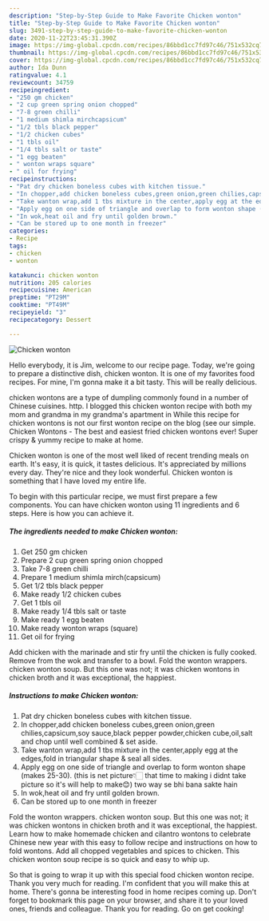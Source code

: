 ```yaml
---
description: "Step-by-Step Guide to Make Favorite Chicken wonton"
title: "Step-by-Step Guide to Make Favorite Chicken wonton"
slug: 3491-step-by-step-guide-to-make-favorite-chicken-wonton
date: 2020-11-22T23:45:31.390Z
image: https://img-global.cpcdn.com/recipes/86bbd1cc7fd97c46/751x532cq70/chicken-wonton-recipe-main-photo.jpg
thumbnail: https://img-global.cpcdn.com/recipes/86bbd1cc7fd97c46/751x532cq70/chicken-wonton-recipe-main-photo.jpg
cover: https://img-global.cpcdn.com/recipes/86bbd1cc7fd97c46/751x532cq70/chicken-wonton-recipe-main-photo.jpg
author: Ida Dunn
ratingvalue: 4.1
reviewcount: 34759
recipeingredient:
- "250 gm chicken"
- "2 cup green spring onion chopped"
- "7-8 green chilli"
- "1 medium shimla mirchcapsicum"
- "1/2 tbls black pepper"
- "1/2 chicken cubes"
- "1 tbls oil"
- "1/4 tbls salt or taste"
- "1 egg beaten"
- " wonton wraps square"
- " oil for frying"
recipeinstructions:
- "Pat dry chicken boneless cubes with kitchen tissue."
- "In chopper,add chicken boneless cubes,green onion,green chilies,capsicum,soy sauce,black pepper powder,chicken cube,oil,salt and chop until well combined &amp; set aside."
- "Take wanton wrap,add 1 tbs mixture in the center,apply egg at the edges,fold in triangular shape &amp; seal all sides."
- "Apply egg on one side of triangle and overlap to form wonton shape (makes 25-30). (this is net picture👇🏻 that time to making i didnt take picture so it&#39;s will help to make😊) two way se bhi bana sakte hain"
- "In wok,heat oil and fry until golden brown."
- "Can be stored up to one month in freezer"
categories:
- Recipe
tags:
- chicken
- wonton

katakunci: chicken wonton 
nutrition: 205 calories
recipecuisine: American
preptime: "PT29M"
cooktime: "PT49M"
recipeyield: "3"
recipecategory: Dessert

---
```



![Chicken wonton](https://img-global.cpcdn.com/recipes/86bbd1cc7fd97c46/751x532cq70/chicken-wonton-recipe-main-photo.jpg)

Hello everybody, it is Jim, welcome to our recipe page. Today, we're going to prepare a distinctive dish, chicken wonton. It is one of my favorites food recipes. For mine, I'm gonna make it a bit tasty. This will be really delicious.

chicken wontons are a type of dumpling commonly found in a number of Chinese cuisines. http. I blogged this chicken wonton recipe with both my mom and grandma in my grandma&#39;s apartment in While this recipe for chicken wontons is not our first wonton recipe on the blog (see our simple. Chicken Wontons - The best and easiest fried chicken wontons ever! Super crispy &amp; yummy recipe to make at home.

Chicken wonton is one of the most well liked of recent trending meals on earth. It's easy, it is quick, it tastes delicious. It's appreciated by millions every day. They're nice and they look wonderful. Chicken wonton is something that I have loved my entire life.


To begin with this particular recipe, we must first prepare a few components. You can have chicken wonton using 11 ingredients and 6 steps. Here is how you can achieve it.

<!--inarticleads1-->

##### The ingredients needed to make Chicken wonton:

1. Get 250 gm chicken
1. Prepare 2 cup green spring onion chopped
1. Take 7-8 green chilli
1. Prepare 1 medium shimla mirch(capsicum)
1. Get 1/2 tbls black pepper
1. Make ready 1/2 chicken cubes
1. Get 1 tbls oil
1. Make ready 1/4 tbls salt or taste
1. Make ready 1 egg beaten
1. Make ready  wonton wraps (square)
1. Get  oil for frying


Add chicken with the marinade and stir fry until the chicken is fully cooked. Remove from the wok and transfer to a bowl. Fold the wonton wrappers. chicken wonton soup. But this one was not; it was chicken wontons in chicken broth and it was exceptional, the happiest. 

<!--inarticleads2-->

##### Instructions to make Chicken wonton:

1. Pat dry chicken boneless cubes with kitchen tissue.
1. In chopper,add chicken boneless cubes,green onion,green chilies,capsicum,soy sauce,black pepper powder,chicken cube,oil,salt and chop until well combined &amp; set aside.
1. Take wanton wrap,add 1 tbs mixture in the center,apply egg at the edges,fold in triangular shape &amp; seal all sides.
1. Apply egg on one side of triangle and overlap to form wonton shape (makes 25-30). (this is net picture👇🏻 that time to making i didnt take picture so it&#39;s will help to make😊) two way se bhi bana sakte hain
1. In wok,heat oil and fry until golden brown.
1. Can be stored up to one month in freezer


Fold the wonton wrappers. chicken wonton soup. But this one was not; it was chicken wontons in chicken broth and it was exceptional, the happiest. Learn how to make homemade chicken and cilantro wontons to celebrate Chinese new year with this easy to follow recipe and instructions on how to fold wontons. Add all chopped vegetables and spices to chicken. This chicken wonton soup recipe is so quick and easy to whip up. 

So that is going to wrap it up with this special food chicken wonton recipe. Thank you very much for reading. I'm confident that you will make this at home. There's gonna be interesting food in home recipes coming up. Don't forget to bookmark this page on your browser, and share it to your loved ones, friends and colleague. Thank you for reading. Go on get cooking!
